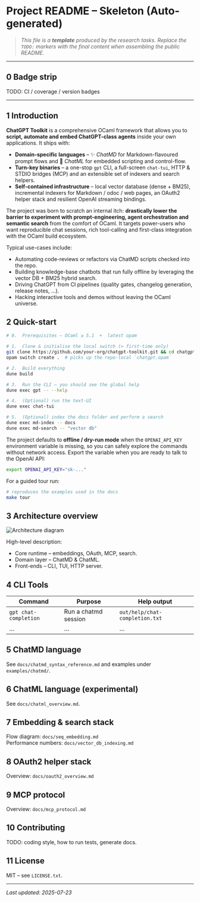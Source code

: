 # Project README – Skeleton (Auto-generated)

> _This file is a **template** produced by the research tasks.  Replace
> the `TODO:` markers with the final content when assembling the public
> README._

---

## 0  Badge strip

TODO: CI / coverage / version badges

---

## 1  Introduction

**ChatGPT Toolkit** is a comprehensive OCaml framework that allows you to **script, automate and embed ChatGPT-class agents** inside your own applications.  It ships with:

* **Domain-specific languages** –  ✨  *ChatMD* for Markdown-flavoured prompt flows and 🧩  *ChatML* for embedded scripting and control-flow.
* **Turn-key binaries** – a one-stop `gpt` CLI, a full-screen `chat-tui`, HTTP & STDIO bridges (MCP) and an extensible set of indexers and search helpers.
* **Self-contained infrastructure** – local vector database (dense + BM25), incremental indexers for Markdown / odoc / web pages, an OAuth2 helper stack and resilient OpenAI streaming bindings.

The project was born to scratch an internal itch: **drastically lower the barrier to experiment with prompt-engineering, agent orchestration and semantic search** from the comfort of OCaml.  It targets power-users who want reproducible chat sessions, rich tool-calling and first-class integration with the OCaml build ecosystem.

Typical use-cases include:

* Automating code-reviews or refactors via ChatMD scripts checked into the repo.
* Building knowledge-base chatbots that run fully offline by leveraging the vector DB + BM25 hybrid search.
* Driving ChatGPT from CI pipelines (quality gates, changelog generation, release notes, …).
* Hacking interactive tools and demos without leaving the OCaml universe.

## 2  Quick-start

```sh
# 0.  Prerequisites — OCaml ≥ 5.1  +  latest opam

# 1.  Clone & initialise the local switch (≈ first-time only)
git clone https://github.com/your-org/chatgpt-toolkit.git && cd chatgpt-toolkit
opam switch create .  # picks up the repo-local `chatgpt.opam`

# 2.  Build everything
dune build

# 3.  Run the CLI – you should see the global help
dune exec gpt -- --help

# 4.  (Optional) run the text-UI
dune exec chat-tui

# 5.  (Optional) index the docs folder and perform a search
dune exec md-index -- docs
dune exec md-search -- "vector db"
```

The project defaults to **offline / dry-run mode** when the `OPENAI_API_KEY` environment variable is missing, so you can safely explore the commands without network access.  Export the variable when you are ready to talk to the OpenAI API:

```sh
export OPENAI_API_KEY="sk-..."
```

For a guided tour run:

```sh
# reproduces the examples used in the docs
make tour
```

## 3  Architecture overview

![Architecture diagram](docs/architecture.svg)

High-level description:

* Core runtime – embeddings, OAuth, MCP, search.
* Domain layer – ChatMD & ChatML.
* Front-ends – CLI, TUI, HTTP server.

## 4  CLI Tools

| Command | Purpose | Help output |
|---------|---------|-------------|
| `gpt chat-completion` | Run a chatmd session | `out/help/chat-completion.txt` |
| … | … | … |

## 5  ChatMD language

See `docs/chatmd_syntax_reference.md` and examples under
`examples/chatmd/`.

## 6  ChatML language (experimental)

See `docs/chatml_overview.md`.

## 7  Embedding & search stack

Flow diagram: `docs/seq_embedding.md`  
Performance numbers: `docs/vector_db_indexing.md`

## 8  OAuth2 helper stack

Overview: `docs/oauth2_overview.md`

## 9  MCP protocol

Overview: `docs/mcp_protocol.md`

## 10  Contributing

TODO: coding style, how to run tests, generate docs.

## 11  License

MIT – see `LICENSE.txt`.

---

*Last updated: 2025-07-23*


